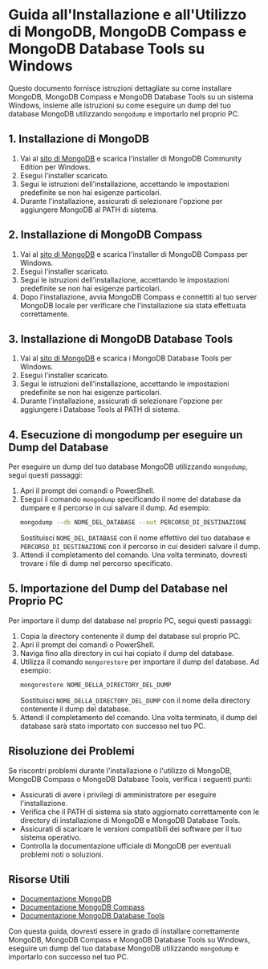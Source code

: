 # Guida all'Installazione e all'Utilizzo di MongoDB, MongoDB Compass e MongoDB Database Tools su Windows

Questo documento fornisce istruzioni dettagliate su come installare MongoDB, MongoDB Compass e MongoDB Database Tools su un sistema Windows, insieme alle istruzioni su come eseguire un dump del tuo database MongoDB utilizzando `mongodump` e importarlo nel proprio PC.

## 1. Installazione di MongoDB

1. Vai al [sito di MongoDB](https://www.mongodb.com/try/download/community) e scarica l'installer di MongoDB Community Edition per Windows.
2. Esegui l'installer scaricato.
3. Segui le istruzioni dell'installazione, accettando le impostazioni predefinite se non hai esigenze particolari.
4. Durante l'installazione, assicurati di selezionare l'opzione per aggiungere MongoDB al PATH di sistema.

## 2. Installazione di MongoDB Compass

1. Vai al [sito di MongoDB](https://www.mongodb.com/try/download/compass) e scarica l'installer di MongoDB Compass per Windows.
2. Esegui l'installer scaricato.
3. Segui le istruzioni dell'installazione, accettando le impostazioni predefinite se non hai esigenze particolari.
4. Dopo l'installazione, avvia MongoDB Compass e connettiti al tuo server MongoDB locale per verificare che l'installazione sia stata effettuata correttamente.

## 3. Installazione di MongoDB Database Tools

1. Vai al [sito di MongoDB](https://www.mongodb.com/try/download/database-tools) e scarica i MongoDB Database Tools per Windows.
2. Esegui l'installer scaricato.
3. Segui le istruzioni dell'installazione, accettando le impostazioni predefinite se non hai esigenze particolari.
4. Durante l'installazione, assicurati di selezionare l'opzione per aggiungere i Database Tools al PATH di sistema.

## 4. Esecuzione di mongodump per eseguire un Dump del Database

Per eseguire un dump del tuo database MongoDB utilizzando `mongodump`, segui questi passaggi:

1. Apri il prompt dei comandi o PowerShell.
2. Esegui il comando `mongodump` specificando il nome del database da dumpare e il percorso in cui salvare il dump. Ad esempio:
    ```bash
    mongodump --db NOME_DEL_DATABASE --out PERCORSO_DI_DESTINAZIONE
    ```
    Sostituisci `NOME_DEL_DATABASE` con il nome effettivo del tuo database e `PERCORSO_DI_DESTINAZIONE` con il percorso in cui desideri salvare il dump.
3. Attendi il completamento del comando. Una volta terminato, dovresti trovare i file di dump nel percorso specificato.

## 5. Importazione del Dump del Database nel Proprio PC

Per importare il dump del database nel proprio PC, segui questi passaggi:

1. Copia la directory contenente il dump del database sul proprio PC.
2. Apri il prompt dei comandi o PowerShell.
3. Naviga fino alla directory in cui hai copiato il dump del database.
4. Utilizza il comando `mongorestore` per importare il dump del database. Ad esempio:
    ```bash
    mongorestore NOME_DELLA_DIRECTORY_DEL_DUMP
    ```
    Sostituisci `NOME_DELLA_DIRECTORY_DEL_DUMP` con il nome della directory contenente il dump del database.
5. Attendi il completamento del comando. Una volta terminato, il dump del database sarà stato importato con successo nel tuo PC.

## Risoluzione dei Problemi

Se riscontri problemi durante l'installazione o l'utilizzo di MongoDB, MongoDB Compass o MongoDB Database Tools, verifica i seguenti punti:

- Assicurati di avere i privilegi di amministratore per eseguire l'installazione.
- Verifica che il PATH di sistema sia stato aggiornato correttamente con le directory di installazione di MongoDB e MongoDB Database Tools.
- Assicurati di scaricare le versioni compatibili dei software per il tuo sistema operativo.
- Controlla la documentazione ufficiale di MongoDB per eventuali problemi noti o soluzioni.

## Risorse Utili

- [Documentazione MongoDB](https://docs.mongodb.com/manual/)
- [Documentazione MongoDB Compass](https://docs.mongodb.com/compass/)
- [Documentazione MongoDB Database Tools](https://docs.mongodb.com/database-tools/)

Con questa guida, dovresti essere in grado di installare correttamente MongoDB, MongoDB Compass e MongoDB Database Tools su Windows, eseguire un dump del tuo database MongoDB utilizzando `mongodump` e importarlo con successo nel tuo PC.

